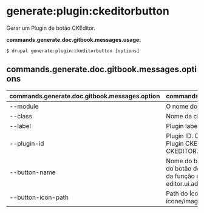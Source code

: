 # generate:plugin:ckeditorbutton
Gerar um Plugin de botão CKEditor.

**commands.generate.doc.gitbook.messages.usage:**
```
$ drupal generate:plugin:ckeditorbutton [options]
```

## commands.generate.doc.gitbook.messages.options
commands.generate.doc.gitbook.messages.option | commands.generate.doc.gitbook.messages.details
-------|-------------
--module | O nome do módulo.
--class | Nome da classe do Plugin
--label | Plugin label
--plugin-id | Plugin ID. Observação: Corresponde ao name do Plugin CKEditor. É o primeiro argumento da função CKEDITOR.plugins.add() no arquivo plugin.js.
--button-name | Nome do botão. Observação: Corresponde ao nome do botão do Plugin CKEditor. É o primeiro argumento da função editor.ui.addButton() ou editor.ui.addRichCombo() no arquivo plugin.js.
--button-icon-path | Path do Ícone do Botão. É o caminho do ícone/imagem do botão.

